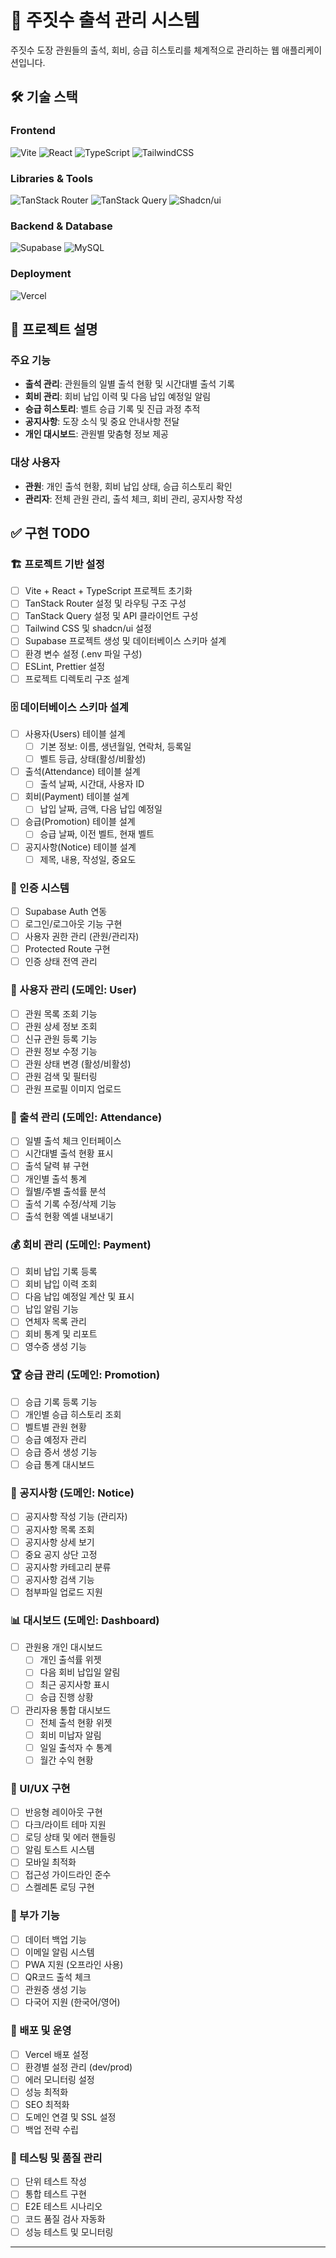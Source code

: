 # 🥋 주짓수 출석 관리 시스템

주짓수 도장 관원들의 출석, 회비, 승급 히스토리를 체계적으로 관리하는 웹 애플리케이션입니다.

## 🛠️ 기술 스택

### Frontend

![Vite](https://img.shields.io/badge/vite-%23646CFF.svg?style=for-the-badge&logo=vite&logoColor=white)
![React](https://img.shields.io/badge/react-%2320232a.svg?style=for-the-badge&logo=react&logoColor=%2361DAFB)
![TypeScript](https://img.shields.io/badge/typescript-%23007ACC.svg?style=for-the-badge&logo=typescript&logoColor=white)
![TailwindCSS](https://img.shields.io/badge/tailwindcss-%2338B2AC.svg?style=for-the-badge&logo=tailwind-css&logoColor=white)

### Libraries & Tools

![TanStack Router](https://img.shields.io/badge/TanStack_Router-FF4154?style=for-the-badge&logo=react-router&logoColor=white)
![TanStack Query](https://img.shields.io/badge/TanStack_Query-FF4154?style=for-the-badge&logo=react-query&logoColor=white)
![Shadcn/ui](https://img.shields.io/badge/shadcn%2Fui-000000?style=for-the-badge&logo=shadcnui&logoColor=white)

### Backend & Database

![Supabase](https://img.shields.io/badge/Supabase-3ECF8E?style=for-the-badge&logo=supabase&logoColor=white)
![MySQL](https://img.shields.io/badge/mysql-4479A1.svg?style=for-the-badge&logo=mysql&logoColor=white)

### Deployment

![Vercel](https://img.shields.io/badge/vercel-%23000000.svg?style=for-the-badge&logo=vercel&logoColor=white)

## 📖 프로젝트 설명

### 주요 기능

- **출석 관리**: 관원들의 일별 출석 현황 및 시간대별 출석 기록
- **회비 관리**: 회비 납입 이력 및 다음 납입 예정일 알림
- **승급 히스토리**: 벨트 승급 기록 및 진급 과정 추적
- **공지사항**: 도장 소식 및 중요 안내사항 전달
- **개인 대시보드**: 관원별 맞춤형 정보 제공

### 대상 사용자

- **관원**: 개인 출석 현황, 회비 납입 상태, 승급 히스토리 확인
- **관리자**: 전체 관원 관리, 출석 체크, 회비 관리, 공지사항 작성

## ✅ 구현 TODO

### 🏗️ 프로젝트 기반 설정

- [ ] Vite + React + TypeScript 프로젝트 초기화
- [ ] TanStack Router 설정 및 라우팅 구조 구성
- [ ] TanStack Query 설정 및 API 클라이언트 구성
- [ ] Tailwind CSS 및 shadcn/ui 설정
- [ ] Supabase 프로젝트 생성 및 데이터베이스 스키마 설계
- [ ] 환경 변수 설정 (.env 파일 구성)
- [ ] ESLint, Prettier 설정
- [ ] 프로젝트 디렉토리 구조 설계

### 🗄️ 데이터베이스 스키마 설계

- [ ] 사용자(Users) 테이블 설계
  - [ ] 기본 정보: 이름, 생년월일, 연락처, 등록일
  - [ ] 벨트 등급, 상태(활성/비활성)
- [ ] 출석(Attendance) 테이블 설계
  - [ ] 출석 날짜, 시간대, 사용자 ID
- [ ] 회비(Payment) 테이블 설계
  - [ ] 납입 날짜, 금액, 다음 납입 예정일
- [ ] 승급(Promotion) 테이블 설계
  - [ ] 승급 날짜, 이전 벨트, 현재 벨트
- [ ] 공지사항(Notice) 테이블 설계
  - [ ] 제목, 내용, 작성일, 중요도

### 🔐 인증 시스템

- [ ] Supabase Auth 연동
- [ ] 로그인/로그아웃 기능 구현
- [ ] 사용자 권한 관리 (관원/관리자)
- [ ] Protected Route 구현
- [ ] 인증 상태 전역 관리

### 👥 사용자 관리 (도메인: User)

- [ ] 관원 목록 조회 기능
- [ ] 관원 상세 정보 조회
- [ ] 신규 관원 등록 기능
- [ ] 관원 정보 수정 기능
- [ ] 관원 상태 변경 (활성/비활성)
- [ ] 관원 검색 및 필터링
- [ ] 관원 프로필 이미지 업로드

### 📅 출석 관리 (도메인: Attendance)

- [ ] 일별 출석 체크 인터페이스
- [ ] 시간대별 출석 현황 표시
- [ ] 출석 달력 뷰 구현
- [ ] 개인별 출석 통계
- [ ] 월별/주별 출석률 분석
- [ ] 출석 기록 수정/삭제 기능
- [ ] 출석 현황 엑셀 내보내기

### 💰 회비 관리 (도메인: Payment)

- [ ] 회비 납입 기록 등록
- [ ] 회비 납입 이력 조회
- [ ] 다음 납입 예정일 계산 및 표시
- [ ] 납입 알림 기능
- [ ] 연체자 목록 관리
- [ ] 회비 통계 및 리포트
- [ ] 영수증 생성 기능

### 🏆 승급 관리 (도메인: Promotion)

- [ ] 승급 기록 등록 기능
- [ ] 개인별 승급 히스토리 조회
- [ ] 벨트별 관원 현황
- [ ] 승급 예정자 관리
- [ ] 승급 증서 생성 기능
- [ ] 승급 통계 대시보드

### 📢 공지사항 (도메인: Notice)

- [ ] 공지사항 작성 기능 (관리자)
- [ ] 공지사항 목록 조회
- [ ] 공지사항 상세 보기
- [ ] 중요 공지 상단 고정
- [ ] 공지사항 카테고리 분류
- [ ] 공지사항 검색 기능
- [ ] 첨부파일 업로드 지원

### 📊 대시보드 (도메인: Dashboard)

- [ ] 관원용 개인 대시보드
  - [ ] 개인 출석률 위젯
  - [ ] 다음 회비 납입일 알림
  - [ ] 최근 공지사항 표시
  - [ ] 승급 진행 상황
- [ ] 관리자용 통합 대시보드
  - [ ] 전체 출석 현황 위젯
  - [ ] 회비 미납자 알림
  - [ ] 일일 출석자 수 통계
  - [ ] 월간 수익 현황

### 🎨 UI/UX 구현

- [ ] 반응형 레이아웃 구현
- [ ] 다크/라이트 테마 지원
- [ ] 로딩 상태 및 에러 핸들링
- [ ] 알림 토스트 시스템
- [ ] 모바일 최적화
- [ ] 접근성 가이드라인 준수
- [ ] 스켈레톤 로딩 구현

### 🔧 부가 기능

- [ ] 데이터 백업 기능
- [ ] 이메일 알림 시스템
- [ ] PWA 지원 (오프라인 사용)
- [ ] QR코드 출석 체크
- [ ] 관원증 생성 기능
- [ ] 다국어 지원 (한국어/영어)

### 🚀 배포 및 운영

- [ ] Vercel 배포 설정
- [ ] 환경별 설정 관리 (dev/prod)
- [ ] 에러 모니터링 설정
- [ ] 성능 최적화
- [ ] SEO 최적화
- [ ] 도메인 연결 및 SSL 설정
- [ ] 백업 전략 수립

### 🧪 테스팅 및 품질 관리

- [ ] 단위 테스트 작성
- [ ] 통합 테스트 구현
- [ ] E2E 테스트 시나리오
- [ ] 코드 품질 검사 자동화
- [ ] 성능 테스트 및 모니터링

---
